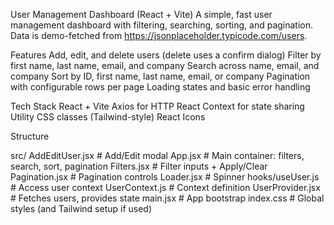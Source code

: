 User Management Dashboard (React + Vite)
A simple, fast user management dashboard with filtering, searching, sorting, and pagination. Data is demo-fetched from https://jsonplaceholder.typicode.com/users.

Features
Add, edit, and delete users (delete uses a confirm dialog)
Filter by first name, last name, email, and company
Search across name, email, and company
Sort by ID, first name, last name, email, or company
Pagination with configurable rows per page
Loading states and basic error handling

Tech Stack
React + Vite
Axios for HTTP
React Context for state sharing
Utility CSS classes (Tailwind-style)
React Icons

Structure

src/
AddEditUser.jsx # Add/Edit modal
App.jsx # Main container: filters, search, sort, pagination
Filters.jsx # Filter inputs + Apply/Clear
Pagination.jsx # Pagination controls
Loader.jsx # Spinner
hooks/useUser.js # Access user context
UserContext.js # Context definition
UserProvider.jsx # Fetches users, provides state
main.jsx # App bootstrap
index.css # Global styles (and Tailwind setup if used)
